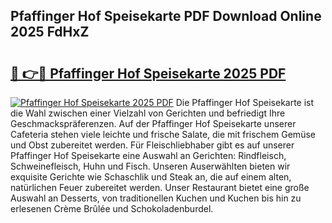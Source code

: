 ## Pfaffinger Hof Speisekarte PDF Download Online 2025 FdHxZ

# <h2><a href="http://gcdksow.nevu.top/?p=Pfaffinger+Hof+Speisekarte">🔗 👉🔴 Pfaffinger Hof Speisekarte 2025 PDF</a></h2>

[![Pfaffinger Hof Speisekarte 2025 PDF](https://i.imgur.com/dBaPXMq.png)](http://gcdksow.nevu.top/?p=Pfaffinger+Hof+Speisekarte)
Die Pfaffinger Hof Speisekarte ist die Wahl zwischen einer Vielzahl von Gerichten und befriedigt Ihre Geschmackspräferenzen. Auf der Pfaffinger Hof Speisekarte unserer Cafeteria stehen viele leichte und frische Salate, die mit frischem Gemüse und Obst zubereitet werden. Für Fleischliebhaber gibt es auf unserer Pfaffinger Hof Speisekarte eine Auswahl an Gerichten: Rindfleisch, Schweinefleisch, Huhn und Fisch. Unseren Auserwählten bieten wir exquisite Gerichte wie Schaschlik und Steak an, die auf einem alten, natürlichen Feuer zubereitet werden. Unser Restaurant bietet eine große Auswahl an Desserts, von traditionellen Kuchen und Kuchen bis hin zu erlesenen Crème Brûlée und Schokoladenburdel.
